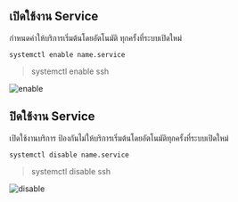 ## เปิดใช้งาน Service
กำหนดค่าให้บริการเริ่มต้นโดยอัตโนมัติ ทุกครั้งที่ระบบเปิดใหม่
```
systemctl enable name.service
```
> systemctl enable ssh

![enable]()

## ปิดใช้งาน Service
เปิดใช้งานบริการ ป้องกันไม่ให้บริการเริ่มต้นโดยอัตโนมัติทุกครั้งที่ระบบเปิดใหม่
```
systemctl disable name.service
```
> systemctl disable ssh

![disable]()
